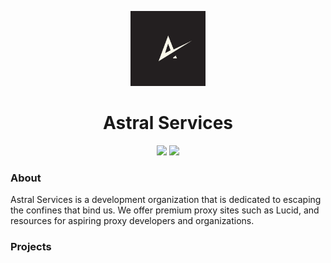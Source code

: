 <p align="center">
<img width="120px" src="https://raw.githubusercontent.com/AstralService/.github/main/assets/AS.jpg">
</p>

<h1 align="center">Astral Services</h1>

<p align="center">
<a href="https://discord.gg/XgQsUJKdAb"><img height="30px" src="https://img.shields.io/badge/Discord-7289DA?style=for-the-badge&logo=discord&logoColor=white"><img></a>
<a href="https://github.com/AstralService"><img height="30px" src="https://img.shields.io/badge/GitHub-100000?style=for-the-badge&logo=github&logoColor=white"><img></a>
</p>

### About
Astral Services is a development organization that is dedicated to escaping the confines that bind us. We offer premium proxy sites such as Lucid, and resources for aspiring proxy developers and organizations.

### Projects

